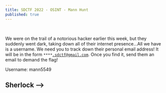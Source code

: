 ```yaml
---
title: SDCTF 2022 - OSINT - Mann Hunt
published: true
---
```

&nbsp;

We were on the trail of a notorious hacker earlier this week, but they suddenly went dark, taking down all of their internet presence...All we have is a username. We need you to track down their personal email address! It will be in the form <code>****.sdctf@gmail.com</code>. Once you find it, send them an email to demand the flag!

Username:
mann5549

## Sherlock -->